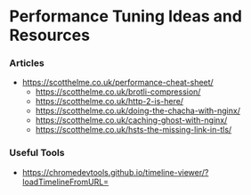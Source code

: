 
Performance Tuning Ideas and Resources
====

### Articles
* https://scotthelme.co.uk/performance-cheat-sheet/
  * https://scotthelme.co.uk/brotli-compression/
  * https://scotthelme.co.uk/http-2-is-here/
  * https://scotthelme.co.uk/doing-the-chacha-with-nginx/
  * https://scotthelme.co.uk/caching-ghost-with-nginx/
  * https://scotthelme.co.uk/hsts-the-missing-link-in-tls/



### Useful Tools
* https://chromedevtools.github.io/timeline-viewer/?loadTimelineFromURL=
